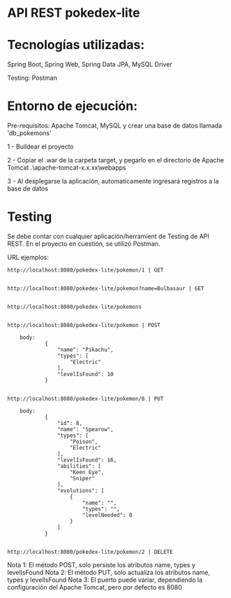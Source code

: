 # API REST pokedex-lite


# Tecnologías utilizadas:

Spring Boot, Spring Web, Spring Data JPA, MySQL Driver

Testing: Postman


# Entorno de ejecución:
Pre-requisitos: Apache Tomcat, MySQL y crear una base de datos llamada 'db_pokemons'

1 - Buildear el proyecto

2 - Copiar el .war de la carpeta target, y pegarlo en el directorio de Apache Tomcat .\apache-tomcat-x.x.xx\webapps

3 - Al desplegarse la aplicación, automaticamente ingresará registros a la base de datos


# Testing
Se debe contar con cualquier aplicación/herramient de Testing de API REST. En el proyecto en cuestión, se utilizó Postman.

URL ejemplos:

    http://localhost:8080/pokedex-lite/pokemon/1 | GET


    http://localhost:8080/pokedex-lite/pokemon?name=Bulbasaur | GET


    http://localhost:8080/pokedex-lite/pokemons


    http://localhost:8080/pokedex-lite/pokemon | POST

        body:
                {
                    "name": "Pikachu",
                    "types": [
                        "Electric"
                    ],
                    "levelIsFound": 10
                }


    http://localhost:8080/pokedex-lite/pokemon/8 | PUT

        body:
                {
                    "id": 8,
                    "name": "Spearow",
                    "types": [
                        "Poison",
                        "Electric"
                    ],
                    "levelIsFound": 16,
                    "abilities": [
                        "Keen Eye",
                        "Sniper"
                    ],
                    "evolutions": [
                        {
                            "name": "",
                            "types": "",
                            "levelNeeded": 0
                        }
                    ]
                }                


    http://localhost:8080/pokedex-lite/pokemon/2 | DELETE


Nota 1: El método POST, solo persiste los atributos name, types y levelIsFound
Nota 2: El método PUT, solo actualiza los atributos name, types y levelIsFound
Nota 3: El puerto puede variar, dependiendo la configuración del Apache Tomcat, pero por defecto es 8080